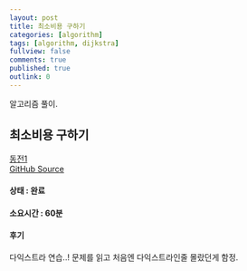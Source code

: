 ```yaml
---
layout: post  
title: 최소비용 구하기  
categories: [algorithm]  
tags: [algorithm, dijkstra]  
fullview: false  
comments: true  
published: true  
outlink: 0  
---
```


알고리즘 풀이.

최소비용 구하기
-----

[동전1](https://www.acmicpc.net/problem/1916)  
[GitHub Source](https://github.com/kingbbode/algorithm-source/tree/master/src/problem1916)

#### 상태 : 완료

#### 소요시간 : 60분

#### 후기

다익스트라 연습..! 문제를 읽고 처음엔 다익스트라인줄 몰랐던게 함정.
